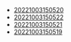 - [20221003150520](/zet/20221003150520/README.md)
- [20221003150522](/zet/20221003150522/README.md)
- [20221003150521](/zet/20221003150521/README.md)
- [20221003150519](/zet/20221003150519/README.md)
